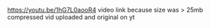 https://youtu.be/1hG7L0aooR4
video link
because size was > 25mb compressed vid uploaded and original on yt
